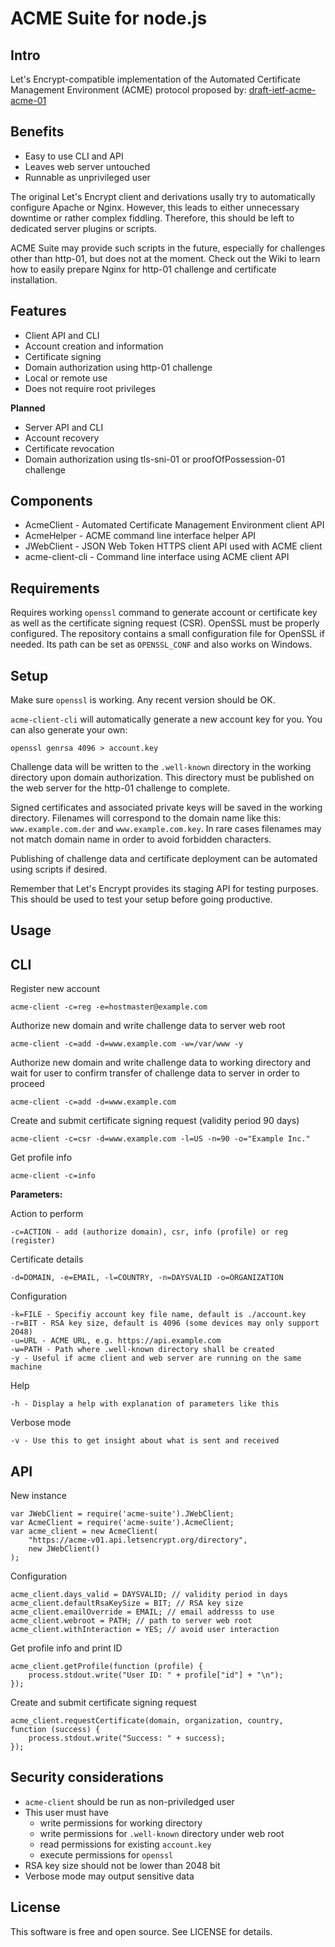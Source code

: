 ACME Suite for node.js
======================

Intro
-----

Let's Encrypt-compatible implementation of the
Automated Certificate Management Environment (ACME) protocol proposed by:
[draft-ietf-acme-acme-01](https://tools.ietf.org/html/draft-ietf-acme-acme-01)

Benefits
--------

* Easy to use CLI and API
* Leaves web server untouched
* Runnable as unprivileged user

The original Let's Encrypt client and derivations usally try to automatically
configure Apache or Nginx. However, this leads to either unnecessary downtime
or rather complex fiddling. Therefore, this should be left to dedicated server
plugins or scripts.

ACME Suite may provide such scripts in the future,
especially for challenges other than http-01, but does not at the moment.
Check out the Wiki to learn how to easily prepare Nginx for http-01 challenge
and certificate installation.

Features
--------

* Client API and CLI
* Account creation and information
* Certificate signing
* Domain authorization using http-01 challenge
* Local or remote use
* Does not require root privileges

**Planned**
* Server API and CLI
* Account recovery
* Certificate revocation
* Domain authorization using tls-sni-01 or proofOfPossession-01 challenge

Components
----------

* AcmeClient - Automated Certificate Management Environment client API
* AcmeHelper - ACME command line interface helper API
* JWebClient - JSON Web Token HTTPS client API used with ACME client
* acme-client-cli - Command line interface using ACME client API

Requirements
------------

Requires working `openssl` command to generate account or certificate key as
well as the certificate signing request (CSR). OpenSSL must be properly
configured. The repository contains a small configuration file for OpenSSL
if needed. Its path can be set as `OPENSSL_CONF` and also works on Windows.

Setup
-----

Make sure `openssl` is working. Any recent version should be OK.

`acme-client-cli` will automatically generate a new account key for you.
You can also generate your own:

    openssl genrsa 4096 > account.key

Challenge data will be written to the `.well-known` directory in the
working directory upon domain authorization. This directory must be
published on the web server for the http-01 challenge to complete.

Signed certificates and associated private keys will be saved in the
working directory. Filenames will correspond to the domain name like this:
`www.example.com.der` and `www.example.com.key`. In rare cases filenames
may not match domain name in order to avoid forbidden characters.

Publishing of challenge data and certificate deployment can be automated
using scripts if desired.

Remember that Let's Encrypt provides its staging API for testing purposes.
This should be used to test your setup before going productive.

Usage
-----

CLI
---

Register new account

    acme-client -c=reg -e=hostmaster@example.com

Authorize new domain and write challenge data to server web root

    acme-client -c=add -d=www.example.com -w=/var/www -y
	
Authorize new domain and write challenge data to working directory and wait for
user to confirm transfer of challenge data to server in order to proceed

    acme-client -c=add -d=www.example.com
	
Create and submit certificate signing request (validity period 90 days)

    acme-client -c=csr -d=www.example.com -l=US -n=90 -o="Example Inc."
	
Get profile info

    acme-client -c=info

**Parameters:**

Action to perform

    -c=ACTION - add (authorize domain), csr, info (profile) or reg (register)
	
Certificate details

    -d=DOMAIN, -e=EMAIL, -l=COUNTRY, -n=DAYSVALID -o=ORGANIZATION
	
Configuration

    -k=FILE - Specifiy account key file name, default is ./account.key
    -r=BIT - RSA key size, default is 4096 (some devices may only support 2048)
    -u=URL - ACME URL, e.g. https://api.example.com
	-w=PATH - Path where .well-known directory shall be created
	-y - Useful if acme client and web server are running on the same machine
	
Help

    -h - Display a help with explanation of parameters like this
	
Verbose mode

    -v - Use this to get insight about what is sent and received
	
API
---

New instance

    var JWebClient = require('acme-suite').JWebClient;
    var AcmeClient = require('acme-suite').AcmeClient;
	var acme_client = new AcmeClient(
        "https://acme-v01.api.letsencrypt.org/directory",
        new JWebClient()
    );
	
Configuration

	acme_client.days_valid = DAYSVALID; // validity period in days
	acme_client.defaultRsaKeySize = BIT; // RSA key size
	acme_client.emailOverride = EMAIL; // email addresss to use
	acme_client.webroot = PATH; // path to server web root
	acme_client.withInteraction = YES; // avoid user interaction
	
Get profile info and print ID

    acme_client.getProfile(function (profile) {
    	process.stdout.write("User ID: " + profile["id"] + "\n");
    });
	
Create and submit certificate signing request

    acme_client.requestCertificate(domain, organization, country,
    function (success) {
		process.stdout.write("Success: " + success);
    });

Security considerations
-----------------------

* `acme-client` should be run as non-priviledged user
* This user must have
    * write permissions for working directory
    * write permissions for `.well-known` directory under web root
    * read permissions for existing `account.key`
	* execute permissions for `openssl`
* RSA key size should not be lower than 2048 bit
* Verbose mode may output sensitive data

License
-------
	
This software is free and open source. See LICENSE for details.